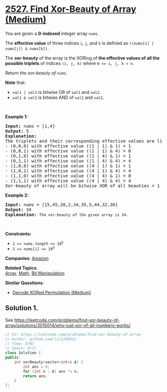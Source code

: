 # [2527. Find Xor-Beauty of Array (Medium)](https://leetcode.com/problems/find-xor-beauty-of-array)

<p>You are given a <strong>0-indexed</strong> integer array <code>nums</code>.</p>
<p>The <strong>effective value</strong> of three indices <code>i</code>, <code>j</code>, and <code>k</code> is defined as <code>((nums[i] | nums[j]) &amp; nums[k])</code>.</p>
<p>The <strong>xor-beauty</strong> of the array is the XORing of <strong>the effective values of all the possible triplets</strong> of indices <code>(i, j, k)</code> where <code>0 &lt;= i, j, k &lt; n</code>.</p>
<p>Return <em>the xor-beauty of</em> <code>nums</code>.</p>
<p><strong>Note</strong> that:</p>
<ul>
	<li><code>val1 | val2</code> is bitwise OR of <code>val1</code> and <code>val2</code>.</li>
	<li><code>val1 &amp; val2</code> is bitwise AND of <code>val1</code> and <code>val2</code>.</li>
</ul>
<p>&nbsp;</p>
<p><strong class="example">Example 1:</strong></p>
<pre><strong>Input:</strong> nums = [1,4]
<strong>Output:</strong> 5
<strong>Explanation:</strong> 
The triplets and their corresponding effective values are listed below:
- (0,0,0) with effective value ((1 | 1) &amp; 1) = 1
- (0,0,1) with effective value ((1 | 1) &amp; 4) = 0
- (0,1,0) with effective value ((1 | 4) &amp; 1) = 1
- (0,1,1) with effective value ((1 | 4) &amp; 4) = 4
- (1,0,0) with effective value ((4 | 1) &amp; 1) = 1
- (1,0,1) with effective value ((4 | 1) &amp; 4) = 4
- (1,1,0) with effective value ((4 | 4) &amp; 1) = 0
- (1,1,1) with effective value ((4 | 4) &amp; 4) = 4 
Xor-beauty of array will be bitwise XOR of all beauties = 1 ^ 0 ^ 1 ^ 4 ^ 1 ^ 4 ^ 0 ^ 4 = 5.</pre>
<p><strong class="example">Example 2:</strong></p>
<pre><strong>Input:</strong> nums = [15,45,20,2,34,35,5,44,32,30]
<strong>Output:</strong> 34
<strong>Explanation:</strong> <code>The xor-beauty of the given array is 34.</code>
</pre>
<p>&nbsp;</p>
<p><strong>Constraints:</strong></p>
<ul>
	<li><code>1 &lt;= nums.length&nbsp;&lt;= 10<sup>5</sup></code></li>
	<li><code>1 &lt;= nums[i] &lt;= 10<sup>9</sup></code></li>
</ul>

**Companies**:
[Amazon](https://leetcode.com/company/amazon)

**Related Topics**:  
[Array](https://leetcode.com/tag/array/), [Math](https://leetcode.com/tag/math/), [Bit Manipulation](https://leetcode.com/tag/bit-manipulation/)

**Similar Questions**:
* [Decode XORed Permutation (Medium)](https://leetcode.com/problems/decode-xored-permutation/)

## Solution 1.

See https://leetcode.com/problems/find-xor-beauty-of-array/solutions/3015014/why-just-xor-of-all-numbers-works/

```cpp
// OJ: https://leetcode.com/problems/find-xor-beauty-of-array
// Author: github.com/lzl124631x
// Time: O(N)
// Space: O(1)
class Solution {
public:
    int xorBeauty(vector<int>& A) {
        int ans = 0;
        for (int n : A) ans ^= n;
        return ans;
    }
};
```